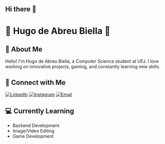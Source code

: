 ## Hi there 👋

# 🏁 Hugo de Abreu Biella 🏁


## 🚀 About Me

Hello! I'm Hugo de Abreu Biella, a Computer Science student at UFJ. I love working on innovative projects, gaming, and constantly learning new skills.

## 🔗 Connect with Me

[![LinkedIn](https://img.shields.io/badge/LinkedIn-0077B5?style=for-the-badge&logo=linkedin&logoColor=white)](https://www.linkedin.com/in/hugobiella/)
[![Instagram](https://img.shields.io/badge/Instagram-E4405F?style=for-the-badge&logo=instagram&logoColor=white)](https://www.instagram.com/hugobiella/)
[![Email](https://img.shields.io/badge/Email-D14836?style=for-the-badge&logo=gmail&logoColor=white)](mailto:hugo.a.biella@hotmail.com)

## 💻 Currently Learning

- Backend Development
- Image/Video Editing
- Game Development
